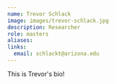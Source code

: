 ```yaml
---
name: Trevor Schlack
image: images/trevor-schlack.jpg
description: Researcher
role: masters
aliases:
links:
  email: schlackt@arizona.edu
---
```


This is Trevor's bio!
